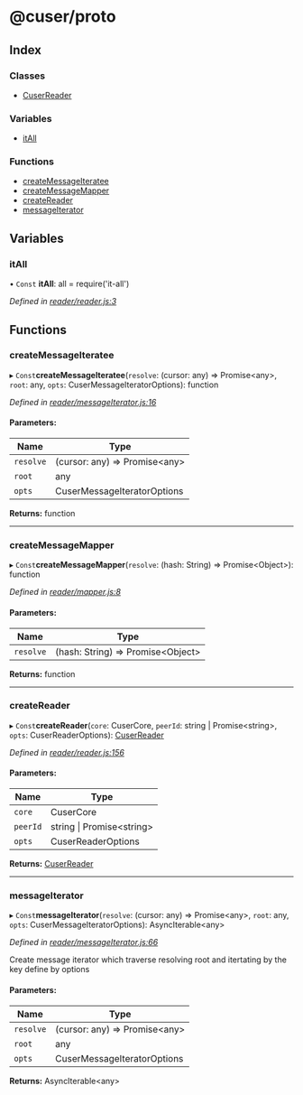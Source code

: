 # @cuser/proto

## Index

### Classes

* [CuserReader](classes/cuserreader.md)

### Variables

* [itAll](globals.md#itall)

### Functions

* [createMessageIteratee](globals.md#createmessageiteratee)
* [createMessageMapper](globals.md#createmessagemapper)
* [createReader](globals.md#createreader)
* [messageIterator](globals.md#messageiterator)

## Variables

### itAll

• `Const` **itAll**: all = require('it-all')

*Defined in [reader/reader.js:3](https://github.com/rubeniskov/cuser/blob/c27bb68/packages/reader/reader.js#L3)*

## Functions

### createMessageIteratee

▸ `Const`**createMessageIteratee**(`resolve`: (cursor: any) => Promise<any\>, `root`: any, `opts`: CuserMessageIteratorOptions): function

*Defined in [reader/messageIterator.js:16](https://github.com/rubeniskov/cuser/blob/c27bb68/packages/reader/messageIterator.js#L16)*

#### Parameters:

Name | Type |
------ | ------ |
`resolve` | (cursor: any) => Promise<any\> |
`root` | any |
`opts` | CuserMessageIteratorOptions |

**Returns:** function

___

### createMessageMapper

▸ `Const`**createMessageMapper**(`resolve`: (hash: String) => Promise<Object\>): function

*Defined in [reader/mapper.js:8](https://github.com/rubeniskov/cuser/blob/c27bb68/packages/reader/mapper.js#L8)*

#### Parameters:

Name | Type |
------ | ------ |
`resolve` | (hash: String) => Promise<Object\> |

**Returns:** function

___

### createReader

▸ `Const`**createReader**(`core`: CuserCore, `peerId`: string \| Promise<string\>, `opts`: CuserReaderOptions): [CuserReader](classes/cuserreader.md)

*Defined in [reader/reader.js:156](https://github.com/rubeniskov/cuser/blob/c27bb68/packages/reader/reader.js#L156)*

#### Parameters:

Name | Type |
------ | ------ |
`core` | CuserCore |
`peerId` | string \| Promise<string\> |
`opts` | CuserReaderOptions |

**Returns:** [CuserReader](classes/cuserreader.md)

___

### messageIterator

▸ `Const`**messageIterator**(`resolve`: (cursor: any) => Promise<any\>, `root`: any, `opts`: CuserMessageIteratorOptions): AsyncIterable<any\>

*Defined in [reader/messageIterator.js:66](https://github.com/rubeniskov/cuser/blob/c27bb68/packages/reader/messageIterator.js#L66)*

Create message iterator which traverse resolving root and itertating by the key define by options

#### Parameters:

Name | Type |
------ | ------ |
`resolve` | (cursor: any) => Promise<any\> |
`root` | any |
`opts` | CuserMessageIteratorOptions |

**Returns:** AsyncIterable<any\>
